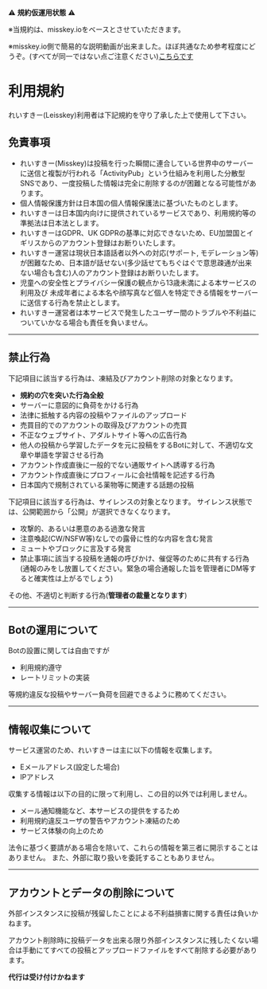 ⚠️ **規約仮運用状態** ⚠️

※当規約は、misskey.ioをベースとさせていただきます。

※misskey.io側で簡易的な説明動画が出来ました。ほぼ共通なため参考程度にどうぞ。(すべてが同一ではない点ご注意ください)[こちらです](https://misskey.io/notes/8qxfbajh2b)

# 利用規約

れいすきー(Leisskey)利用者は下記規約を守り了承した上で使用して下さい。

## 免責事項

- れいすきー(Misskey)は投稿を行った瞬間に連合している世界中のサーバーに送信と複製が行われる「ActivityPub」という仕組みを利用した分散型SNSであり、一度投稿した情報は完全に削除するのが困難となる可能性があります。
- 個人情報保護方針は日本国の個人情報保護法に基づいたものとします。
- れいすきーは日本国内向けに提供されているサービスであり、利用規約等の準拠法は日本法とします。
- れいすきーはGDPR、UK GDPRの基準に対応できないため、EU加盟国とイギリスからのアカウント登録はお断りいたします。
- れいすきー運営は現状日本語話者以外への対応(サポート, モデレーション等)が困難なため、日本語が話せない(多少話せてもちぐはぐで意思疎通が出来ない場合も含む)人のアカウント登録はお断りいたします。
- 児童への安全性とプライバシー保護の観点から13歳未満による本サービスの利用及び
未成年者による本名や顔写真など個人を特定できる情報をサーバーに送信する行為を禁止とします。
- れいすきー運営者は本サービスで発生したユーザー間のトラブルや不利益についていかなる場合も責任を負いません。

---

## 禁止行為
下記項目に該当する行為は、凍結及びアカウント削除の対象となります。

* **規約の穴を突いた行為全般**
* サーバーに意図的に負荷をかける行為
* 法律に抵触する内容の投稿やファイルのアップロード
* 売買目的でのアカウントの取得及びアカウントの売買
* 不正なウェブサイト、アダルトサイト等への広告行為
* 他人の投稿から学習したデータを元に投稿をするBotに対して、不適切な文章や単語を学習させる行為
* アカウント作成直後に一般的でない通販サイトへ誘導する行為
* アカウント作成直後にプロフィールに会社情報を記述する行為
* 日本国内で規制されている薬物等に関連する話題の投稿

下記項目に該当する行為は、サイレンスの対象となります。
サイレンス状態では、公開範囲から「公開」が選択できなくなります。

* 攻撃的、あるいは悪意のある過激な発言
* 注意喚起(CW/NSFW等)なしでの露骨に性的な内容を含む発言
* ミュートやブロックに言及する発言
* 禁止事項に該当する投稿を通報の呼びかけ、催促等のために共有する行為(通報のみをし放置してください。緊急の場合通報した旨を管理者にDM等すると確実性は上がるでしょう)

その他、不適切と判断する行為(**管理者の裁量となります**)

---

## Botの運用について
Botの設置に関しては自由ですが

* 利用規約遵守
* レートリミットの実装

等規約違反な投稿やサーバー負荷を回避できるように務めてください。

---

## 情報収集について

サービス運営のため、れいすきーは主に以下の情報を収集します。

- Eメールアドレス(設定した場合)
- IPアドレス

収集する情報は以下の目的に限って利用し、この目的以外では利用しません。

- メール通知機能など、本サービスの提供をするため
- 利用規約違反ユーザの警告やアカウント凍結のため
- サービス体験の向上のため

法令に基づく要請がある場合を除いて、これらの情報を第三者に開示することはありません。
また、外部に取り扱いを委託することもありません。

---

## アカウントとデータの削除について

外部インスタンスに投稿が残留したことによる不利益損害に関する責任は負いかねます。

アカウント削除時に投稿データを出来る限り外部インスタンスに残したくない場合は手動にてすべての投稿とアップロードファイルをすべて削除する必要があります。

**代行は受け付けかねます**

